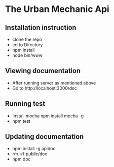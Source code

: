 # The Urban Mechanic Api

## Installation instruction
- clone the repo
- cd to Directory
- npm install
- node bin/www

## Viewing documentation
- After running server as mentioned above 
- Go to http://localhost:3000/doc

## Running test
- Install mocha npm install mocha -g
- npm test

## Updating documentation
- npm install -g apidoc
- rm -rf public/doc
- npm doc
